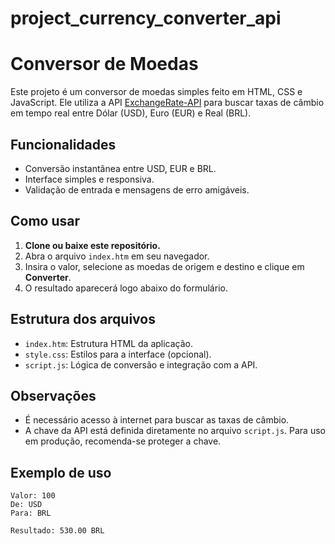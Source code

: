 # project_currency_converter_api
# Conversor de Moedas

Este projeto é um conversor de moedas simples feito em HTML, CSS e JavaScript. Ele utiliza a API [ExchangeRate-API](https://www.exchangerate-api.com/) para buscar taxas de câmbio em tempo real entre Dólar (USD), Euro (EUR) e Real (BRL).

## Funcionalidades

- Conversão instantânea entre USD, EUR e BRL.
- Interface simples e responsiva.
- Validação de entrada e mensagens de erro amigáveis.

## Como usar

1. **Clone ou baixe este repositório.**
2. Abra o arquivo `index.htm` em seu navegador.
3. Insira o valor, selecione as moedas de origem e destino e clique em **Converter**.
4. O resultado aparecerá logo abaixo do formulário.

## Estrutura dos arquivos

- `index.htm`: Estrutura HTML da aplicação.
- `style.css`: Estilos para a interface (opcional).
- `script.js`: Lógica de conversão e integração com a API.

## Observações

- É necessário acesso à internet para buscar as taxas de câmbio.
- A chave da API está definida diretamente no arquivo `script.js`. Para uso em produção, recomenda-se proteger a chave.

## Exemplo de uso

```
Valor: 100
De: USD
Para: BRL

Resultado: 530.00 BRL
```